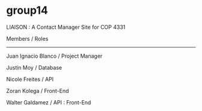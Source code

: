 # group14

LIAISON : A Contact Manager Site for COP 4331

Members / Roles

---------------

Juan Ignacio Blanco / Project Manager

Justin Moy / Database

Nicole Freites / API

Zoran Kolega / Front-End

Walter Galdamez / API : Front-End
